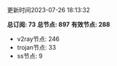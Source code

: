 更新时间2023-07-26 18:13:32

**总订阅: 73**
**总节点: 897**
**有效节点: 288**
- v2ray节点: 246
- trojan节点: 33
- ss节点: 9
